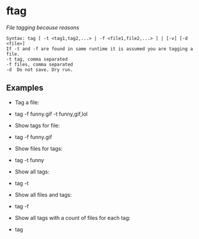 # ftag
_File tagging because reasons_

    Syntax: tag [ -t <tag1,tag2,...> | -f <file1,file2,...> ] | [-v] [-d <file>]
    If -t and -f are found in same runtime it is assumed you are tagging a file.
    -t tag, comma separated
    -f files, comma separated
    -d  Do not save. Dry run.

Examples
--------
* Tag a file:
 * tag -f funny.gif -t funny,gif,lol

* Show tags for file:
 * tag -f funny.gif

* Show files for tags:
 * tag -t funny

* Show all tags:
 * tag -t

* Show all files and tags:
 * tag -f

* Show all tags with a count of files for each tag:
 * tag
